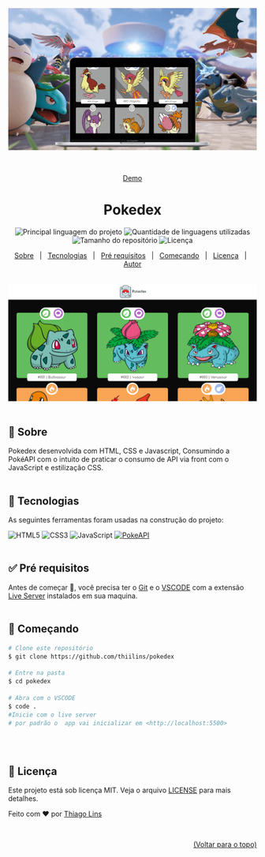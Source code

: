 <div align="center" id="top"> 
   <a href="https://tgbr.site/pokedex_html" target="_blank"><img src="./.github/preview.gif" alt="Pokedex" /></a>

&#xa0;

<a href="http://tgpro.site/pokedex_html">Demo</a>

</div>

<h1 align="center">Pokedex</h1>

<p align="center">
  <img alt="Principal linguagem do projeto" src="https://img.shields.io/github/languages/top/thiilins/pokedex?style=for-the-badge&color=ef5350">

  <img alt="Quantidade de linguagens utilizadas" src="https://img.shields.io/github/languages/count/thiilins/pokedex?style=for-the-badge&color=ef5350">

  <img alt="Tamanho do repositório" src="https://img.shields.io/github/repo-size/thiilins/pokedex?style=for-the-badge&color=ef5350">

  <img alt="Licença" src="https://img.shields.io/github/license/thiilins/pokedex?style=for-the-badge&color=ef5350">

</p>
<p align="center">
  <a href="#dart-sobre">Sobre</a> &#xa0; | &#xa0;
  <a href="#rocket-tecnologias">Tecnologias</a> &#xa0; | &#xa0;
  <a href="#white_check_mark-pré-requisitos">Pré requisitos</a> &#xa0; | &#xa0;
  <a href="#checkered_flag-começando">Começando</a> &#xa0; | &#xa0;
  <a href="#memo-licença">Licença</a> &#xa0; | &#xa0;
  <a href="https://github.com/thiilins" target="_blank">Autor</a>
</p>

<br>
  <a href="https://td-pokedex.surge.sh" target="_blank"><img src="./.github/screenshot.png" alt="Pokedex" /></a>
 <br>
<br>

## :dart: Sobre

Pokedex desenvolvida com HTML, CSS e Javascript, Consumindo a PokéAPI com o intuito de praticar o consumo de API via front com o JavaScript e estilização CSS.
<br>
<br>

## :rocket: Tecnologias

As seguintes ferramentas foram usadas na construção do projeto:

![HTML5](https://img.shields.io/badge/-html5-E34F26?style=for-the-badge&logo=html5&logoColor=white) ![CSS3](https://img.shields.io/badge/-css3-1572B6?style=for-the-badge&logo=css3&logoColor=white) ![JavaScript](https://img.shields.io/badge/-JavaScript-F7DF1E?style=for-the-badge&logo=javascript&logoColor=white)
[![PokeAPI](https://img.shields.io/badge/-PokeAPI-ef5350?style=for-the-badge&logo=Pokemon&logoColor=white&color=ef5350)](https://pokeapi.co/) <br><br>

## :white_check_mark: Pré requisitos

Antes de começar :checkered_flag:, você precisa ter o [Git](https://git-scm.com) e o [VSCODE](https://nodejs.org/en/) com a extensão [Live Server](https://marketplace.visualstudio.com/items?itemName=ritwickdey.LiveServer) instalados em sua maquina.
<br><br>

## :checkered_flag: Começando

```bash
# Clone este repositório
$ git clone https://github.com/thiilins/pokedex

# Entre na pasta
$ cd pokedex

# Abra com o VSCODE
$ code .
#Inicie com o live server
# por padrão o  app vai inicializar em <http://localhost:5500>
```

<br><br>

## :memo: Licença

Este projeto está sob licença MIT. Veja o arquivo [LICENSE](LICENSE.md) para mais detalhes.

Feito com :heart: por <a href="https://github.com/thiilins" target="_blank">Thiago Lins</a>

&#xa0;

<div align="right" >
<a  href="#top">(Voltar para o topo)</a>
</div>
